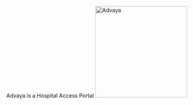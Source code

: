 
Advaya is a Hospital Access Portal
<img width="240" alt="Advaya" src="https://github.com/chathuryasri1912/Advaya/assets/128734435/3ec060e7-c5f7-4909-9175-da30e79b7223">
